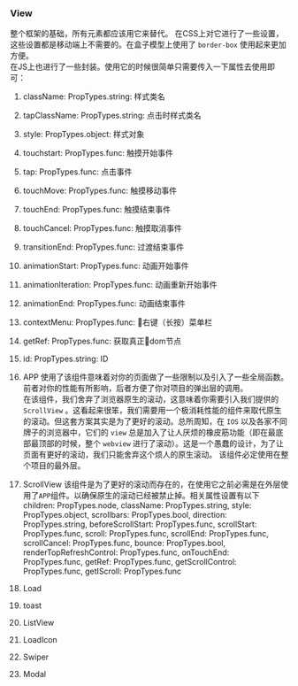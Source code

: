 ### View
  整个框架的基础，所有元素都应该用它来替代。
  在CSS上对它进行了一些设置，这些设置都是移动端上不需要的。在盒子模型上使用了 ```border-box``` 使用起来更加方便。  
  在JS上也进行了一些封装。使用它的时候很简单只需要传入一下属性去使用即可：
  1. className: PropTypes.string: 样式类名 
  2. tapClassName: PropTypes.string: 点击时样式类名
  3. style: PropTypes.object: 样式对象
  4. touchstart: PropTypes.func: 触摸开始事件
  5. tap: PropTypes.func: 点击事件
  6. touchMove: PropTypes.func: 触摸移动事件
  7. touchEnd: PropTypes.func: 触摸结束事件
  8. touchCancel: PropTypes.func: 触摸取消事件
  9. transitionEnd: PropTypes.func: 过渡结束事件
  10. animationStart: PropTypes.func: 动画开始事件
  11. animationIteration: PropTypes.func: 动画重新开始事件
  12. animationEnd: PropTypes.func: 动画结束事件
  13. contextMenu: PropTypes.func: 右键（长按）菜单栏
  14. getRef: PropTypes.func: 获取真正dom节点
  15. id: PropTypes.string: ID
  
2. APP
  使用了该组件意味着对你的页面做了一些限制以及引入了一些全局函数。前者对你的性能有所影响，后者方便了你对项目的弹出层的调用。  
  在该组件，我们舍弃了浏览器原生的滚动，这意味着你需要引入我们提供的 ```ScrollView``` 。这看起来很笨，我们需要用一个极消耗性能的组件来取代原生的滚动。但这套方案其实是为了更好的滚动。总所周知，在 ```IOS``` 以及各家不同牌子的浏览器中，它们的 ```view``` 总是加入了让人厌烦的橡皮筋功能（即在最底部最顶部的时候，整个 ```webview``` 进行了滚动）。这是一个愚蠢的设计，为了让页面有更好的滚动，我们只能舍弃这个烦人的原生滚动。
  该组件必定使用在整个项目的最外层。
3. ScrollView
  该组件是为了更好的滚动而存在的，在使用它之前必需是在外层使用了```APP```组件。以确保原生的滚动已经被禁止掉。相关属性设置有以下
      children: PropTypes.node,
    className: PropTypes.string,
    style: PropTypes.object,
    scrollbars: PropTypes.bool,
    direction: PropTypes.string,
    beforeScrollStart: PropTypes.func,
    scrollStart: PropTypes.func,
    scroll: PropTypes.func,
    scrollEnd: PropTypes.func,
    scrollCancel: PropTypes.func,
    bounce: PropTypes.bool,
    renderTopRefreshControl: PropTypes.func,
    onTouchEnd: PropTypes.func,
    getRef: PropTypes.func,
    getScrollControl: PropTypes.func,
    getIScroll: PropTypes.func
4. Load
5. toast
6. ListView


5. LoadIcon
7. Swiper
8. Modal
